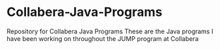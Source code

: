 # Collabera-Java-Programs
Repository for Collabera Java Programs
These are the Java programs I have been working on throughout the JUMP program at Collabera
